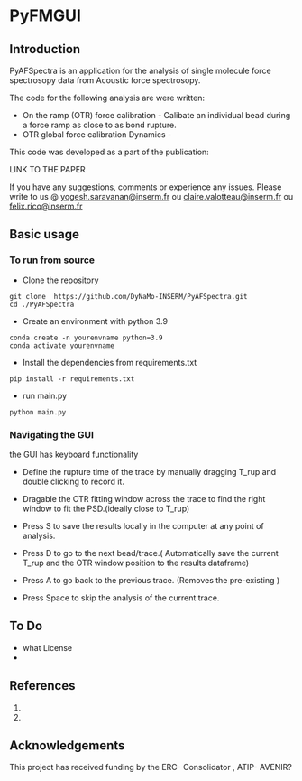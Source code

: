 # PyFMGUI

## Introduction
PyAFSpectra is an application for the analysis of single molecule force spectrosopy data from Acoustic force spectrosopy.

The code for the following analysis are were written:
- On the ramp (OTR) force calibration - Calibate an individual bead during a force ramp as close to as bond rupture.
- OTR global force calibration Dynamics - 


This code was developed as a part of the publication:
 
LINK TO THE PAPER

If you have any suggestions, comments or experience any issues. 
Please write to us @ yogesh.saravanan@inserm.fr ou claire.valotteau@inserm.fr ou felix.rico@inserm.fr


## Basic usage
### To run from source
- Clone the repository
```
git clone  https://github.com/DyNaMo-INSERM/PyAFSpectra.git
cd ./PyAFSpectra
```
- Create an environment with python 3.9
```
conda create -n yourenvname python=3.9 
conda activate yourenvname
```

- Install the dependencies from requirements.txt
```
pip install -r requirements.txt
```

- run main.py
```
python main.py
```

### Navigating the GUI 
the GUI has keyboard functionality
- Define the rupture time of the trace by manually dragging T_rup and double clicking to record it.
- Dragable the OTR fitting window across the trace to find the right window to fit the PSD.(ideally close to T_rup)
- Press S to save the results locally in the computer at any point of analysis.
- Press D to go to the next bead/trace.( Automatically save the current T_rup and the OTR window position to the results dataframe)

- Press A to go back to the previous trace. (Removes the pre-existing )
- Press Space to skip the analysis of the current trace.


## To Do
- what License
- 

## References
1. 
2. 
## Acknowledgements
This project has received funding by the ERC- Consolidator , ATIP- AVENIR?


